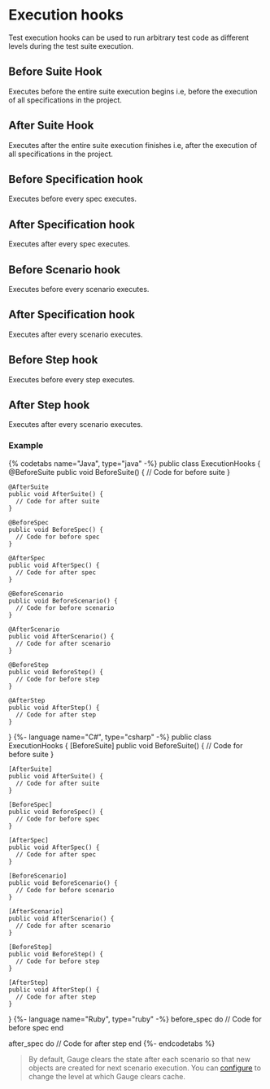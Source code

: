 # Execution hooks

Test execution hooks can be used to run arbitrary test code as different levels during the test suite execution.

## Before Suite Hook
Executes before the entire suite execution begins i.e, before the execution of all specifications in the project.

## After Suite Hook
Executes after the entire suite execution finishes i.e, after the execution of all specifications in the project.

## Before Specification hook
Executes before every spec executes.

## After Specification hook
Executes after every spec executes.

## Before Scenario hook
Executes before every scenario executes.

## After Specification hook
Executes after every scenario executes.

## Before Step hook
Executes before every step executes.

## After Step hook
Executes after every scenario executes.

### Example

{% codetabs name="Java", type="java" -%}
public class ExecutionHooks {
    @BeforeSuite
    public void BeforeSuite() {
      // Code for before suite
    }

    @AfterSuite
    public void AfterSuite() {
      // Code for after suite
    }

    @BeforeSpec
    public void BeforeSpec() {
      // Code for before spec
    }

    @AfterSpec
    public void AfterSpec() {
      // Code for after spec
    }

    @BeforeScenario
    public void BeforeScenario() {
      // Code for before scenario
    }

    @AfterScenario
    public void AfterScenario() {
      // Code for after scenario
    }

    @BeforeStep
    public void BeforeStep() {
      // Code for before step
    }

    @AfterStep
    public void AfterStep() {
      // Code for after step
    }
}
{%- language name="C#", type="csharp" -%}
public class ExecutionHooks {
    [BeforeSuite]
    public void BeforeSuite() {
      // Code for before suite
    }

    [AfterSuite]
    public void AfterSuite() {
      // Code for after suite
    }

    [BeforeSpec]
    public void BeforeSpec() {
      // Code for before spec
    }

    [AfterSpec]
    public void AfterSpec() {
      // Code for after spec
    }

    [BeforeScenario]
    public void BeforeScenario() {
      // Code for before scenario
    }

    [AfterScenario]
    public void AfterScenario() {
      // Code for after scenario
    }

    [BeforeStep]
    public void BeforeStep() {
      // Code for before step
    }

    [AfterStep]
    public void AfterStep() {
      // Code for after step
    }
}
{%- language name="Ruby", type="ruby" -%}
before_spec do
    // Code for before spec
end

after_spec do
    // Code for after step
end
{%- endcodetabs %}

> By default, Gauge clears the state after each scenario so that new objects are created for next scenario execution.
You can [configure](../advanced_readings/configuration/README.md) to change the level at which Gauge clears cache.
